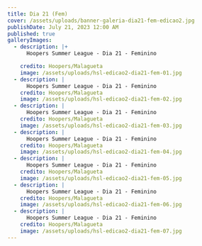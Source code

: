 ```yaml
---
title: Dia 21 (Fem)
cover: /assets/uploads/banner-galeria-dia21-fem-edicao2.jpg
publishDate: July 21, 2023 12:00 AM
published: true
galleryImages:
  - description: |+
      Hoopers Summer League - Dia 21 - Feminino

    credito: Hoopers/Malagueta
    image: /assets/uploads/hsl-edicao2-dia21-fem-01.jpg
  - description: |
      Hoopers Summer League - Dia 21 - Feminino
    credito: Hoopers/Malagueta
    image: /assets/uploads/hsl-edicao2-dia21-fem-02.jpg
  - description: |
      Hoopers Summer League - Dia 21 - Feminino
    credito: Hoopers/Malagueta
    image: /assets/uploads/hsl-edicao2-dia21-fem-03.jpg
  - description: |
      Hoopers Summer League - Dia 21 - Feminino
    credito: Hoopers/Malagueta
    image: /assets/uploads/hsl-edicao2-dia21-fem-04.jpg
  - description: |
      Hoopers Summer League - Dia 21 - Feminino
    credito: Hoopers/Malagueta
    image: /assets/uploads/hsl-edicao2-dia21-fem-05.jpg
  - description: |
      Hoopers Summer League - Dia 21 - Feminino
    credito: Hoopers/Malagueta
    image: /assets/uploads/hsl-edicao2-dia21-fem-06.jpg
  - description: |
      Hoopers Summer League - Dia 21 - Feminino
    credito: Hoopers/Malagueta
    image: /assets/uploads/hsl-edicao2-dia21-fem-07.jpg
---
```

